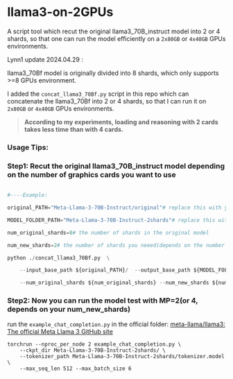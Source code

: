 # llama3-on-2GPUs

A script tool which recut the original llama3_70B_instruct model into 2 or 4 shards, so that one can run the model efficiently on a `2x80GB` or `4x40GB` GPUs environments.

Lynn1 update 2024.04.29 :

llama3_70Bf model is originally divided into 8 shards, which only supports >=8 GPUs environment.

I added the `concat_llama3_70Bf.py` script in this repo which can concatenate the llama3_70Bf into 2 or 4 shards, so that I can run it on `2x80GB` or `4x40GB` GPUs environments.

> **According to my experiments, loading and reasoning with 2 cards takes less time than with 4 cards.**

### Usage Tips:

### Step1: Recut the original llama3_70B_instruct model depending on the number of graphics cards you want to use

```python

#----Example:

original_PATH="Meta-Llama-3-70B-Instruct/original"# replace this with your original model path

MODEL_FOLDER_PATH="Meta-Llama-3-70B-Instruct-2shards"# replace this with your output path

num_original_shards=8# the number of shards in the original model

num_new_shards=2# the number of shards you neeed(depends on the number of GPUs you have)

python ./concat_llama3_70Bf.py  \

    --input_base_path ${original_PATH}/  --output_base_path ${MODEL_FOLDER_PATH}/ \

    --num_original_shards ${num_original_shards} --num_new_shards ${num_new_shards}

```

### Step2: Now you can run the model test with MP=2(or 4, depends on your num_new_shards)

run the `example_chat_completion.py` in the official folder: [meta-llama/llama3: The official Meta Llama 3 GitHub site](https://github.com/meta-llama/llama3)

```
torchrun --nproc_per_node 2 example_chat_completion.py \
    --ckpt_dir Meta-Llama-3-70B-Instruct-2shards/ \
    --tokenizer_path Meta-Llama-3-70B-Instruct-2shards/tokenizer.model \
    --max_seq_len 512 --max_batch_size 6
```
